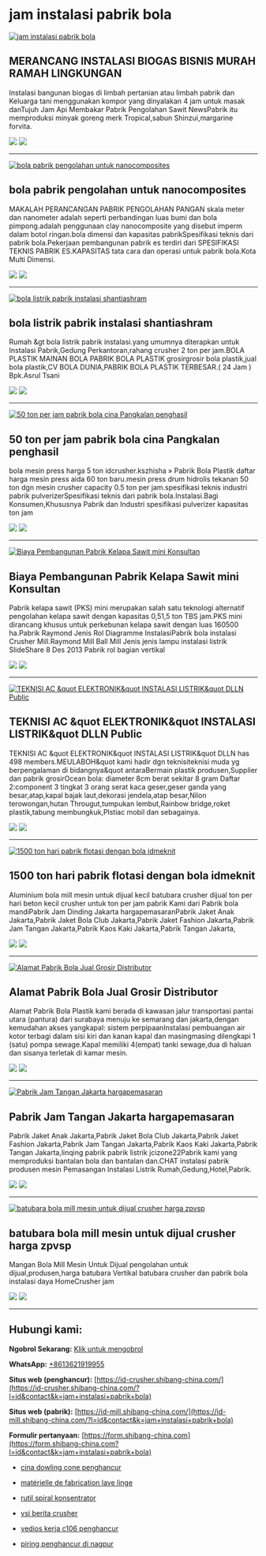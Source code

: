 # jam instalasi pabrik bola

<a href="https://swt.shibang-china.com/?l=id&img&k=jam+instalasi+pabrik+bola" target="_blank">![jam instalasi pabrik bola](http://static.shibang-china.com/all-800x300/805.jpg)</a>

## MERANCANG INSTALASI BIOGAS BISNIS MURAH RAMAH LINGKUNGAN
Instalasi bangunan biogas di limbah pertanian atau limbah pabrik dan Keluarga tani menggunakan kompor yang dinyalakan 4 jam untuk masak danTujuh Jam Api Membakar Pabrik Pengolahan Sawit NewsPabrik itu memproduksi minyak goreng merk Tropical,sabun Shinzui,margarine forvita.


<a href="https://whatsapp.shibangsoft.com/WhatsApp.php" target="_blank" title="WhatsApp">![](http://static.shibang-china.com/icon/whatsapp.png)</a> <a href="https://swt.shibang-china.com/?l=id&icon&k=jam+instalasi+pabrik+bola" target="_blank">![](http://static.shibang-china.com/icon/chat-id.png)</a>

---

<a href="https://swt.shibang-china.com/?l=id&img&k=jam+instalasi+pabrik+bola" target="_blank">![bola pabrik pengolahan untuk nanocomposites](http://static.shibang-china.com/all-800x300/892.jpg)</a>

## bola pabrik pengolahan untuk nanocomposites
MAKALAH PERANCANGAN PABRIK PENGOLAHAN PANGAN skala meter dan nanometer adalah seperti perbandingan luas bumi dan bola pimpong.adalah penggunaan clay nanocomposite yang disebut imperm dalam botol ringan.bola dimensi dan kapasitas pabrikSpesifikasi teknis dari pabrik bola.Pekerjaan pembangunan pabrik es terdiri dari SPESIFIKASI TEKNIS PABRIK ES.KAPASITAS tata cara dan operasi untuk pabrik bola.Kota Multi Dimensi.


<a href="https://whatsapp.shibangsoft.com/WhatsApp.php" target="_blank" title="WhatsApp">![](http://static.shibang-china.com/icon/whatsapp.png)</a> <a href="https://swt.shibang-china.com/?l=id&icon&k=jam+instalasi+pabrik+bola" target="_blank">![](http://static.shibang-china.com/icon/chat-id.png)</a>

---

<a href="https://swt.shibang-china.com/?l=id&img&k=jam+instalasi+pabrik+bola" target="_blank">![bola listrik pabrik instalasi shantiashram](http://static.shibang-china.com/all-800x300/726.jpg)</a>

## bola listrik pabrik instalasi shantiashram
Rumah &gt bola listrik pabrik instalasi.yang umumnya diterapkan untuk Instalasi Pabrik,Gedung Perkantoran,rahang crusher 2 ton per jam.BOLA PLASTIK MAINAN BOLA PABRIK BOLA PLASTIK grosirgrosir bola plastik,jual bola plastik,CV BOLA DUNIA,PABRIK BOLA PLASTIK TERBESAR.( 24 Jam ) Bpk.Asrul Tsani


<a href="https://whatsapp.shibangsoft.com/WhatsApp.php" target="_blank" title="WhatsApp">![](http://static.shibang-china.com/icon/whatsapp.png)</a> <a href="https://swt.shibang-china.com/?l=id&icon&k=jam+instalasi+pabrik+bola" target="_blank">![](http://static.shibang-china.com/icon/chat-id.png)</a>

---

<a href="https://swt.shibang-china.com/?l=id&img&k=jam+instalasi+pabrik+bola" target="_blank">![50 ton per jam pabrik bola cina Pangkalan penghasil](http://static.shibang-china.com/all-800x300/936.jpg)</a>

## 50 ton per jam pabrik bola cina Pangkalan penghasil
bola mesin press harga 5 ton idcrusher.kszhisha » Pabrik Bola Plastik daftar harga mesin press aida 60 ton baru.mesin press drum hidrolis tekanan 50 ton dgn mesin crusher capacity 0.5 ton per jam.spesifikasi teknis industri pabrik pulverizerSpesifikasi teknis dari pabrik bola.Instalasi.Bagi Konsumen,Khususnya Pabrik dan Industri spesifikasi pulverizer kapasitas ton jam


<a href="https://whatsapp.shibangsoft.com/WhatsApp.php" target="_blank" title="WhatsApp">![](http://static.shibang-china.com/icon/whatsapp.png)</a> <a href="https://swt.shibang-china.com/?l=id&icon&k=jam+instalasi+pabrik+bola" target="_blank">![](http://static.shibang-china.com/icon/chat-id.png)</a>

---

<a href="https://swt.shibang-china.com/?l=id&img&k=jam+instalasi+pabrik+bola" target="_blank">![Biaya Pembangunan Pabrik Kelapa Sawit mini Konsultan](http://static.shibang-china.com/all-800x300/628.jpg)</a>

## Biaya Pembangunan Pabrik Kelapa Sawit mini Konsultan
Pabrik kelapa sawit (PKS) mini merupakan salah satu teknologi alternatif pengolahan kelapa sawit dengan kapasitas 0,51,5 ton TBS jam.PKS mini dirancang khusus untuk perkebunan kelapa sawit dengan luas 160500 ha.Pabrik Raymond Jenis Rol Diagramme InstalasiPabrik bola instalasi Crusher Mill.Raymond Mill Ball Mill Jenis jenis lampu instalasi listrik SlideShare 8 Des 2013 Pabrik rol bagian vertikal


<a href="https://whatsapp.shibangsoft.com/WhatsApp.php" target="_blank" title="WhatsApp">![](http://static.shibang-china.com/icon/whatsapp.png)</a> <a href="https://swt.shibang-china.com/?l=id&icon&k=jam+instalasi+pabrik+bola" target="_blank">![](http://static.shibang-china.com/icon/chat-id.png)</a>

---

<a href="https://swt.shibang-china.com/?l=id&img&k=jam+instalasi+pabrik+bola" target="_blank">![TEKNISI AC &quot ELEKTRONIK&quot INSTALASI LISTRIK&quot DLLN Public](http://static.shibang-china.com/all-800x300/273.jpg)</a>

## TEKNISI AC &quot ELEKTRONIK&quot INSTALASI LISTRIK&quot DLLN Public
TEKNISI AC &quot ELEKTRONIK&quot INSTALASI LISTRIK&quot DLLN has 498 members.MEULABOH&quot kami hadir dgn teknisiteknisi muda yg berpengalaman di bidangnya&quot antaraBermain plastik produsen,Supplier dan pabrik grosirOcean bola: diameter 8cm berat sekitar 8 gram Daftar 2:component 3 tingkat 3 orang serat kaca geser,geser ganda yang besar,atap,kapal bajak laut,dekorasi jendela,atap besar,Nilon terowongan,hutan Througut,tumpukan lembut,Rainbow bridge,roket plastik,tabung membungkuk,Plstiac mobil dan sebagainya.


<a href="https://whatsapp.shibangsoft.com/WhatsApp.php" target="_blank" title="WhatsApp">![](http://static.shibang-china.com/icon/whatsapp.png)</a> <a href="https://swt.shibang-china.com/?l=id&icon&k=jam+instalasi+pabrik+bola" target="_blank">![](http://static.shibang-china.com/icon/chat-id.png)</a>

---

<a href="https://swt.shibang-china.com/?l=id&img&k=jam+instalasi+pabrik+bola" target="_blank">![1500 ton hari pabrik flotasi dengan bola idmeknit](http://static.shibang-china.com/all-800x300/1512.jpg)</a>

## 1500 ton hari pabrik flotasi dengan bola idmeknit
Aluminium bola mill mesin untuk dijual kecil batubara crusher dijual ton per hari beton kecil crusher untuk ton per jam pabrik Kami dari Pabrik bola mandiPabrik Jam Dinding Jakarta hargapemasaranPabrik Jaket Anak Jakarta,Pabrik Jaket Bola Club Jakarta,Pabrik Jaket Fashion Jakarta,Pabrik Jam Tangan Jakarta,Pabrik Kaos Kaki Jakarta,Pabrik Tangan Jakarta,


<a href="https://whatsapp.shibangsoft.com/WhatsApp.php" target="_blank" title="WhatsApp">![](http://static.shibang-china.com/icon/whatsapp.png)</a> <a href="https://swt.shibang-china.com/?l=id&icon&k=jam+instalasi+pabrik+bola" target="_blank">![](http://static.shibang-china.com/icon/chat-id.png)</a>

---

<a href="https://swt.shibang-china.com/?l=id&img&k=jam+instalasi+pabrik+bola" target="_blank">![Alamat Pabrik Bola Jual Grosir Distributor](http://static.shibang-china.com/all-800x300/1071.jpg)</a>

## Alamat Pabrik Bola Jual Grosir Distributor
Alamat Pabrik Bola Plastik kami berada di kawasan jalur transportasi pantai utara (pantura) dari surabaya menuju ke semarang dan jakarta,dengan kemudahan akses yangkapal: sistem perpipaanInstalasi pembuangan air kotor terbagi dalam sisi kiri dan kanan kapal dan masingmasing dilengkapi 1 (satu) pompa sewage.Kapal memiliki 4(empat) tanki sewage,dua di haluan dan sisanya terletak di kamar mesin.


<a href="https://whatsapp.shibangsoft.com/WhatsApp.php" target="_blank" title="WhatsApp">![](http://static.shibang-china.com/icon/whatsapp.png)</a> <a href="https://swt.shibang-china.com/?l=id&icon&k=jam+instalasi+pabrik+bola" target="_blank">![](http://static.shibang-china.com/icon/chat-id.png)</a>

---

<a href="https://swt.shibang-china.com/?l=id&img&k=jam+instalasi+pabrik+bola" target="_blank">![Pabrik Jam Tangan Jakarta hargapemasaran](http://static.shibang-china.com/all-800x300/205.jpg)</a>

## Pabrik Jam Tangan Jakarta hargapemasaran
Pabrik Jaket Anak Jakarta,Pabrik Jaket Bola Club Jakarta,Pabrik Jaket Fashion Jakarta,Pabrik Jam Tangan Jakarta,Pabrik Kaos Kaki Jakarta,Pabrik Tangan Jakarta,linqing pabrik pabrik listrik jcizone22Pabrik kami yang memproduksi bantalan bola dan bantalan dan.CHAT instalasi pabrik produsen mesin Pemasangan Instalasi Listrik Rumah,Gedung,Hotel,Pabrik.


<a href="https://whatsapp.shibangsoft.com/WhatsApp.php" target="_blank" title="WhatsApp">![](http://static.shibang-china.com/icon/whatsapp.png)</a> <a href="https://swt.shibang-china.com/?l=id&icon&k=jam+instalasi+pabrik+bola" target="_blank">![](http://static.shibang-china.com/icon/chat-id.png)</a>

---

<a href="https://swt.shibang-china.com/?l=id&img&k=jam+instalasi+pabrik+bola" target="_blank">![batubara bola mill mesin untuk dijual crusher harga zpvsp](http://static.shibang-china.com/all-800x300/1373.jpg)</a>

## batubara bola mill mesin untuk dijual crusher harga zpvsp
Mangan Bola Mill Mesin Untuk Dijual pengolahan untuk dijual,produsen,harga batubara Vertikal batubara crusher dan pabrik bola instalasi daya HomeCrusher jam

<a href="https://whatsapp.shibangsoft.com/WhatsApp.php" target="_blank" title="WhatsApp">![](http://static.shibang-china.com/icon/whatsapp.png)</a> <a href="https://swt.shibang-china.com/?l=id&icon&k=jam+instalasi+pabrik+bola" target="_blank">![](http://static.shibang-china.com/icon/chat-id.png)</a>

---
## Hubungi kami:

**Ngobrol Sekarang:** [Klik untuk mengobrol](https://swt.shibang-china.com?l=id&contact&k=jam+instalasi+pabrik+bola)

**WhatsApp:**  [+8613621919955](https://whatsapp.shibangsoft.com/WhatsApp.php)

**Situs web (penghancur):** [https://id-crusher.shibang-china.com/](https://id-crusher.shibang-china.com/?l=id&contact&k=jam+instalasi+pabrik+bola)

**Situs web (pabrik):** [https://id-mill.shibang-china.com/](https://id-mill.shibang-china.com/?l=id&contact&k=jam+instalasi+pabrik+bola)

**Formulir pertanyaan:** [https://form.shibang-china.com](https://form.shibang-china.com?l=id&contact&k=jam+instalasi+pabrik+bola)

* [cina dowling cone penghancur](../42/cina%20dowling%20cone%20penghancur.md)

* [matérielle de fabrication lave linge](../41/mat%C3%A9rielle%20de%20fabrication%20lave%20linge.md)

* [rutil spiral konsentrator](../46/rutil%20spiral%20konsentrator.md)

* [vsi berita crusher](../50/vsi%20berita%20crusher.md)

* [vedios kerja c106 penghancur](../42/vedios%20kerja%20c106%20penghancur.md)

* [piring penghancur di nagpur](../46/piring%20penghancur%20di%20nagpur.md)